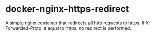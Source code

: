 docker-nginx-https-redirect
===========================

A simple nginx container that redirects all http requests to https.
If X-Forwarded-Proto is equal to https, no redirect is performed.
